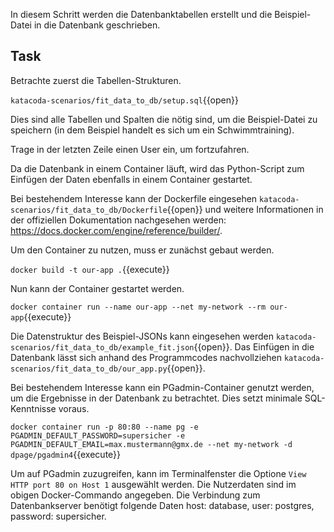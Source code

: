 In diesem Schritt werden die Datenbanktabellen erstellt und die Beispiel-Datei in die Datenbank geschrieben.

## Task

Betrachte zuerst die Tabellen-Strukturen.

`katacoda-scenarios/fit_data_to_db/setup.sql`{{open}}

Dies sind alle Tabellen und Spalten die nötig sind, um die Beispiel-Datei zu speichern (in dem Beispiel handelt es sich um ein Schwimmtraining).

Trage in der letzten Zeile einen User ein, um fortzufahren.

Da die Datenbank in einem Container läuft, wird das Python-Script zum Einfügen der Daten ebenfalls in einem Container gestartet.

Bei bestehendem Interesse kann der Dockerfile eingesehen `katacoda-scenarios/fit_data_to_db/Dockerfile`{{open}} und weitere Informationen in der offiziellen Dokumentation nachgesehen werden: https://docs.docker.com/engine/reference/builder/.

Um den Container zu nutzen, muss er zunächst gebaut werden.

`docker build -t our-app .`{{execute}}

Nun kann der Container gestartet werden.

`docker container run --name our-app --net my-network --rm our-app`{{execute}}

Die Datenstruktur des Beispiel-JSONs kann eingesehen werden `katacoda-scenarios/fit_data_to_db/example_fit.json`{{open}}. Das Einfügen in die Datenbank lässt sich anhand des Programmcodes nachvollziehen `katacoda-scenarios/fit_data_to_db/our_app.py`{{open}}.

Bei bestehendem Interesse kann ein PGadmin-Container genutzt werden, um die Ergebnisse in der Datenbank zu betrachtet. Dies setzt minimale SQL-Kenntnisse voraus.

`docker container run -p 80:80 --name pg -e PGADMIN_DEFAULT_PASSWORD=supersicher -e PGADMIN_DEFAULT_EMAIL=max.mustermann@gmx.de --net my-network -d dpage/pgadmin4`{{execute}}

Um auf PGadmin zuzugreifen, kann im Terminalfenster die Optione `View HTTP port 80 on Host 1` ausgewählt werden. Die Nutzerdaten sind im obigen Docker-Commando angegeben. Die Verbindung zum Datenbankserver benötigt folgende Daten host: database, user: postgres, password: supersicher.